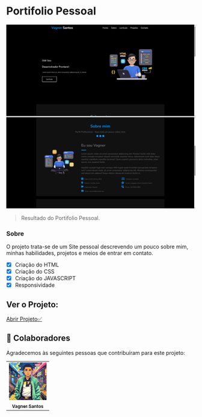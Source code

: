 # Portifolio Pessoal



<img src="./img/image-projects/result.png" alt="imagem do Portifolio">
<img src="./img/image-projects/result2.png" alt="imagem do Portifolio">





> Resultado do Portifolio Pessoal.

### Sobre

O projeto trata-se de um Site pessoal descrevendo um pouco sobre mim, minhas habilidades, projetos e meios de entrar em contato.

- [x] Criação do HTML
- [x] Criação do CSS
- [x] Criação do JAVASCRIPT
- [x] Responsividade

## Ver o Projeto: 

<a 
href="https://vagner0795.github.io/portifolio/" target="_blank">Abrir Projeto✅</a>

## 🤝 Colaboradores

Agradecemos às seguintes pessoas que contribuíram para este projeto:

<table>
  <tr>
    <td align="center">
      <a href="#">
        <img src="./img/image-projects/vagner-image.png" width="100px;" alt="Foto do Vagner"/><br>
        <sub>
          <b>Vagner Santos</b>
        </sub>
      </a>
    </td>
  </tr>
</table>


